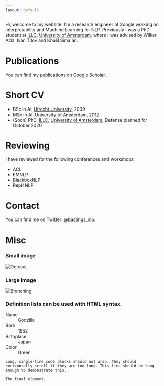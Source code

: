 ```yaml
---
layout: default
---
```


Hi, welcome to my website! I'm a research engineer at Google working on interpretability and Machine Learning for NLP.
Previously I was a PhD student at [ILLC](https://www.illc.uva.nl/), [University of Amsterdam](https://www.uva.nl/), where I was advised by Wilker Aziz, Ivan Titov and Khalil Sima'an. 

# Publications

You can find my [publications](https://scholar.google.com/citations?user=VG_wuYkAAAAJ&hl=en) on Google Scholar.

# Short CV

* BSc in AI, [Utrecht University](https://www.uu.nl/), 2009
* MSc in AI, University of Amsterdam, 2012
* (Soon) PhD, [ILLC](https://www.illc.uva.nl/), [University of Amsterdam](https://www.uva.nl/), Defense planned for October 2020


# Reviewing

I have reviewed for the following conferences and workshops:

* ACL
* EMNLP
* BlackboxNLP
* Repl4NLP

# Contact

You can find me on Twitter: [@bastings_nlp](https://twitter.com/bastings_nlp).

# Misc

### Small image

![Octocat](https://github.githubassets.com/images/icons/emoji/octocat.png)

### Large image

![Branching](https://guides.github.com/activities/hello-world/branching.png)


### Definition lists can be used with HTML syntax.

<dl>
<dt>Name</dt>
<dd>Godzilla</dd>
<dt>Born</dt>
<dd>1952</dd>
<dt>Birthplace</dt>
<dd>Japan</dd>
<dt>Color</dt>
<dd>Green</dd>
</dl>

```
Long, single-line code blocks should not wrap. They should horizontally scroll if they are too long. This line should be long enough to demonstrate this.
```

```
The final element.
```

